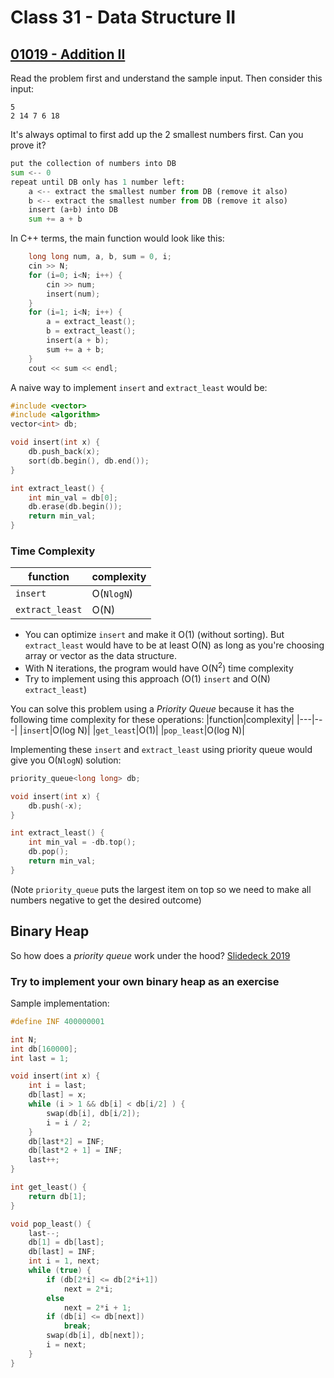 # Class 31 - Data Structure II
## [01019 - Addition II](https://judge.hkoi.org/task/01019)
Read the problem first and understand the sample input. Then consider this input:
```
5
2 14 7 6 18
```
It's always optimal to first add up the 2 smallest numbers first. Can you prove it?
```python
put the collection of numbers into DB
sum <-- 0
repeat until DB only has 1 number left:
    a <-- extract the smallest number from DB (remove it also)
    b <-- extract the smallest number from DB (remove it also)
    insert (a+b) into DB
    sum += a + b
```
In C++ terms, the main function would look like this:
```cpp
    long long num, a, b, sum = 0, i;
    cin >> N;
    for (i=0; i<N; i++) {
        cin >> num;
        insert(num);
    }
    for (i=1; i<N; i++) {
        a = extract_least();
        b = extract_least();
        insert(a + b);
        sum += a + b;
    }
    cout << sum << endl;
```
A naive way to implement `insert` and `extract_least` would be:
```cpp
#include <vector>
#include <algorithm>
vector<int> db;

void insert(int x) {
    db.push_back(x);
    sort(db.begin(), db.end());
}

int extract_least() {
    int min_val = db[0];
    db.erase(db.begin());
    return min_val;
}
```
### Time Complexity
|function|complexity|
|---|---|
|`insert`|O(`NlogN`)|
|`extract_least`|O(N)|

- You can optimize `insert` and make it O(1) (without sorting). But `extract_least` would have to be at least O(N) as long as you're choosing array or vector as the data structure.
- With N iterations, the program would have O(N<sup>2</sup>) time complexity
- Try to implement using this approach (O(1) `insert` and O(N) `extract_least`)

You can solve this problem using a *Priority Queue* because it has the following time complexity for these operations:
|function|complexity|
|---|---|
|`insert`|O(log N)|
|`get_least`|O(1)|
|`pop_least`|O(log N)|

Implementing these `insert` and `extract_least` using priority queue would give you O(`NlogN`) solution:
```cpp
priority_queue<long long> db;

void insert(int x) {
    db.push(-x);
}

int extract_least() {
    int min_val = -db.top();
    db.pop();
    return min_val;
}
```
(Note `priority_queue` puts the largest item on top so we need to make all numbers negative to get the desired outcome)

## Binary Heap
So how does a *priority queue* work under the hood?
[Slidedeck 2019](https://assets.hkoi.org/training2019/dsii.pdf)

### Try to implement your own binary heap as an exercise
Sample implementation:
```cpp
#define INF 400000001

int N;
int db[160000];
int last = 1;

void insert(int x) {
    int i = last;
    db[last] = x;
    while (i > 1 && db[i] < db[i/2] ) {
        swap(db[i], db[i/2]);
        i = i / 2;
    }
    db[last*2] = INF;
    db[last*2 + 1] = INF;
    last++;
}

int get_least() {
    return db[1];
}

void pop_least() {
    last--;
    db[1] = db[last];
    db[last] = INF;
    int i = 1, next;
    while (true) {
        if (db[2*i] <= db[2*i+1])
            next = 2*i;
        else
            next = 2*i + 1;
        if (db[i] <= db[next])
            break;
        swap(db[i], db[next]);
        i = next;
    }
}
```